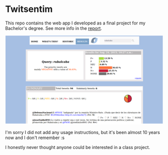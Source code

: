 # Twitsentim
This repo contains the web app I developed as a final project for my Bachelor's degree. See more info in the [report](https://riunet.upv.es/bitstream/handle/10251/55471/SELVA%20-%20Desarrollo%20de%20un%20sistema%20de%20an%C3%A1lisis%20de%20sentimiento%20sobre%20Twitter.pdf).

![visualization of the app for tweet summarization](tweetsentim.png "Visualization of the App for tweet summarization")


I'm sorry I did not add any usage instructions, but it's been almost 10 years now and I don't remember :s

I honestly never thought anyone could be interested in a class project.
